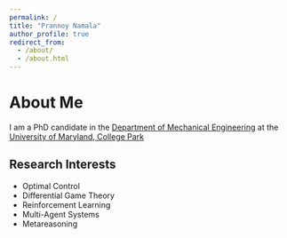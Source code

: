```yaml
---
permalink: /
title: "Prannoy Namala"
author_profile: true
redirect_from: 
  - /about/
  - /about.html
---
```


About Me
======
I am a PhD candidate in the [Department of Mechanical Engineering](https://enme.umd.edu/) at the [University of Maryland, College Park](umd.edu)

## Research Interests

- Optimal Control
- Differential Game Theory
- Reinforcement Learning
- Multi-Agent Systems
- Metareasoning
